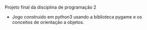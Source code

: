 Projeto final da disciplina de programação 2

- Jogo construido em python3 usando a biblioteca pygame e os conceitos de orientação a objetos.